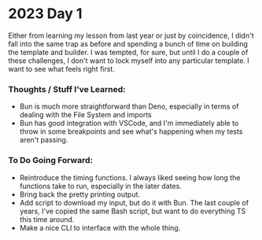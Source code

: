# 2023 Day 1

Either from learning my lesson from last year or just by coincidence, I didn't fall into the same trap as before and spending a bunch of time on building the template and builder. I was tempted, for sure, but until I do a couple of these challenges, I don't want to lock myself into any particular template. I want to see what feels right first.

### Thoughts / Stuff I've Learned:
* Bun is much more straightforward than Deno, especially in terms of dealing with the File System and imports
* Bun has good integration with VSCode, and I'm immediately able to throw in some breakpoints and see what's happening when my tests aren't passing.

### To Do Going Forward:
* Reintroduce the timing functions. I always liked seeing how long the functions take to run, especially in the later dates.
* Bring back the pretty printing output.
* Add script to download my input, but do it with Bun. The last couple of years, I've copied the same Bash script, but want to do everything TS this time around.
* Make a nice CLI to interface with the whole thing.